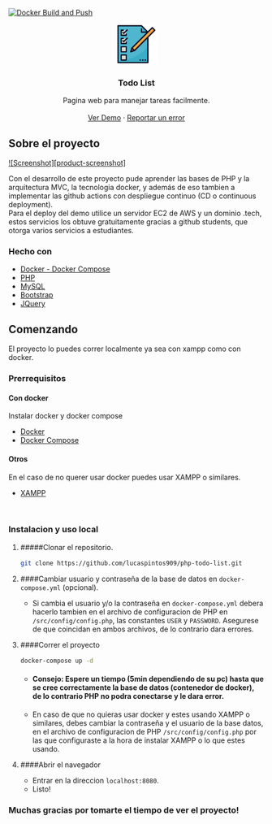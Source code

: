 [![Docker Build and Push](https://github.com/lucaspintos909/task-manager-php/actions/workflows/docker.yml/badge.svg?branch=main)](https://github.com/lucaspintos909/task-manager-php/actions/workflows/docker.yml)

<p align="center">
  <a href="https://github.com/lucaspintos909/php-todo-list">
    <img src="src/assets/icons/favicon.svg" alt="Logo" width="80" height="80">
  </a>

<h3 align="center">Todo List</h3>

  <p align="center">
    Pagina web para manejar tareas facilmente.
    <br />
    <br />
    <a href="https://tareas.lucaspintos.tech">Ver Demo</a>
    ·
    <a href="https://github.com/lucaspintos909/php-todo-list/issues">Reportar un error</a>
  </p>
</p>




## Sobre el proyecto

[![Screenshot][product-screenshot]](https://tareas.lucaspintos.tech)

Con el desarrollo de este proyecto pude aprender las bases de PHP y la arquitectura MVC, la tecnologia docker, y además de eso tambien a implementar las github actions con despliegue continuo (CD o continuous deployment). 
<br>
Para el deploy del demo utilice un servidor EC2 de AWS y un dominio .tech, estos servicios los obtuve gratuitamente gracias a github students, que otorga varios servicios a estudiantes.



### Hecho con
* [Docker - Docker Compose](https://docs.docker.com/)
* [PHP](https://www.php.net/docs.php)
* [MySQL](https://hub.docker.com/_/mysql/)
* [Bootstrap](https://getbootstrap.com)
* [JQuery](https://jquery.com)


## Comenzando

El proyecto lo puedes correr localmente ya sea con xampp como con docker.


### Prerrequisitos

#### Con docker

Instalar docker y docker compose
* [Docker](https://www.docker.com/get-started)
* [Docker Compose](https://docs.docker.com/compose/install/)


#### Otros
En el caso de no querer usar docker puedes usar XAMPP o similares.
* [XAMPP](https://www.apachefriends.org/download.html)

<br>

### Instalacion y uso local

1. #####Clonar el repositorio.
 
   ```sh
   git clone https://github.com/lucaspintos909/php-todo-list.git
   ```
2. ####Cambiar usuario y contraseña de la base de datos en `docker-compose.yml` (opcional).
   -  Si cambia el usuario y/o la contraseña en `docker-compose.yml` debera hacerlo tambien en el archivo de configuracion de PHP en `/src/config/config.php`,
    las constantes `USER` y `PASSWORD`. Asegurese de que coincidan en ambos archivos, de lo contrario dara errores.
3. ####Correr el proyecto
   ```sh
   docker-compose up -d
   ```
   - #### Consejo: Espere un tiempo (5min dependiendo de su pc) hasta que se cree correctamente la base de datos (contenedor de docker), de lo contrario PHP no podra conectarse y le dara error.
   - En caso de que no quieras usar docker y estes usando XAMPP o similares, debes cambiar la contraseña y el usuario de la base datos, en el archivo de configuracion de PHP 
    `/src/config/config.php` por las que configuraste a la hora de instalar XAMPP o lo que estes usando.
 4. ####Abrir el navegador
     - Entrar en la direccion `localhost:8080`. <br>
     - Listo!
    

### Muchas gracias por tomarte el tiempo de ver el proyecto!